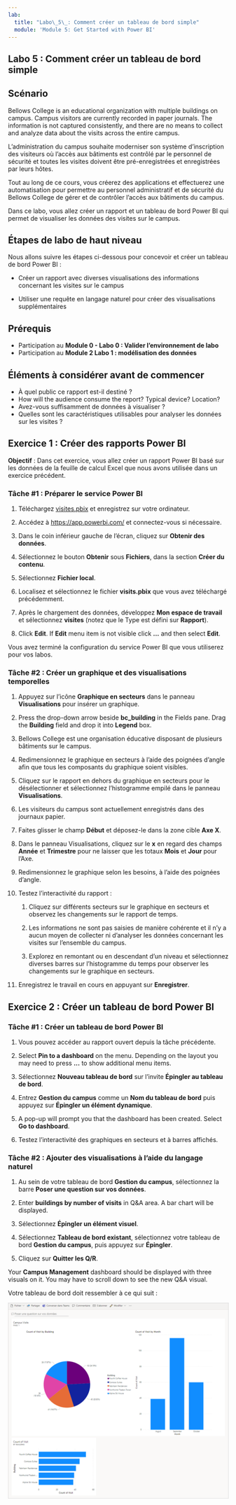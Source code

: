 ```yaml
---
lab:
  title: "Labo\_5\_: Comment créer un tableau de bord simple"
  module: 'Module 5: Get Started with Power BI'
---
```


## <a name="lab-5-how-to-build-a-simple-dashboard"></a>Labo 5 : Comment créer un tableau de bord simple

## <a name="scenario"></a>Scénario

Bellows College is an educational organization with multiple buildings on campus. Campus visitors are currently recorded in paper journals. The information is not captured consistently, and there are no means to collect and analyze data about the visits across the entire campus.

L’administration du campus souhaite moderniser son système d’inscription des visiteurs où l’accès aux bâtiments est contrôlé par le personnel de sécurité et toutes les visites doivent être pré-enregistrées et enregistrées par leurs hôtes.

Tout au long de ce cours, vous créerez des applications et effectuerez une automatisation pour permettre au personnel administratif et de sécurité du Bellows College de gérer et de contrôler l’accès aux bâtiments du campus.

Dans ce labo, vous allez créer un rapport et un tableau de bord Power BI qui permet de visualiser les données des visites sur le campus.

## <a name="high-level-lab-steps"></a>Étapes de labo de haut niveau

Nous allons suivre les étapes ci-dessous pour concevoir et créer un tableau de bord Power BI :

-   Créer un rapport avec diverses visualisations des informations concernant les visites sur le campus

-   Utiliser une requête en langage naturel pour créer des visualisations supplémentaires

## <a name="prerequisites"></a>Prérequis

- Participation au **Module 0 - Labo 0 : Valider l’environnement de labo**
- Participation au **Module 2 Labo 1 : modélisation des données**

## <a name="things-to-consider-before-you-begin"></a>Éléments à considérer avant de commencer

-   À quel public ce rapport est-il destiné ?
-   How will the audience consume the report? Typical device? Location?
-   Avez-vous suffisamment de données à visualiser ?
-   Quelles sont les caractéristiques utilisables pour analyser les données sur les visites ?

## <a name="exercise-1-create-power-bi-report"></a>Exercice 1 : Créer des rapports Power BI

**Objectif** : Dans cet exercice, vous allez créer un rapport Power BI basé sur les données de la feuille de calcul Excel que nous avons utilisée dans un exercice précédent.

### <a name="task-1-prepare-power-bi-service"></a>Tâche \#1 : Préparer le service Power BI

1.  Téléchargez [visites.pbix](https://github.com/MicrosoftLearning/PL-900-Microsoft-Power-Platform-Fundamentals/raw/master/Allfiles/visits.pbix) et enregistrez sur votre ordinateur.

2.  Accédez à <https://app.powerbi.com/> et connectez-vous si nécessaire.

3.  Dans le coin inférieur gauche de l’écran, cliquez sur **Obtenir des données**.

4.  Sélectionnez le bouton **Obtenir** sous **Fichiers**, dans la section **Créer du contenu**.

5.  Sélectionnez **Fichier local**.

6.  Localisez et sélectionnez le fichier **visits.pbix** que vous avez téléchargé précédemment.

7.  Après le chargement des données, développez **Mon espace de travail** et sélectionnez **visites** (notez que le Type est défini sur **Rapport**).

8.  Click <bpt id="p1">**</bpt>Edit<ept id="p1">**</ept>. If <bpt id="p1">**</bpt>Edit<ept id="p1">**</ept> menu item is not visible click <bpt id="p2">**</bpt>...<ept id="p2">**</ept> and then select <bpt id="p3">**</bpt>Edit<ept id="p3">**</ept>.

Vous avez terminé la configuration du service Power BI que vous utiliserez pour vos labos.

### <a name="task-2-create-chart-and-time-visualizations"></a>Tâche \#2 : Créer un graphique et des visualisations temporelles

1.  Appuyez sur l’icône **Graphique en secteurs** dans le panneau **Visualisations** pour insérer un graphique.

2.  Press the drop-down arrow beside <bpt id="p1">**</bpt>bc_building<ept id="p1">**</ept> in the Fields pane. Drag the <bpt id="p1">**</bpt>Building<ept id="p1">**</ept> field and drop it into <bpt id="p2">**</bpt>Legend<ept id="p2">**</ept> box.

3.  Bellows College est une organisation éducative disposant de plusieurs bâtiments sur le campus.

4.  Redimensionnez le graphique en secteurs à l’aide des poignées d’angle afin que tous les composants du graphique soient visibles.

5.  Cliquez sur le rapport en dehors du graphique en secteurs pour le désélectionner et sélectionnez l’histogramme empilé dans le panneau **Visualisations**.

6.  Les visiteurs du campus sont actuellement enregistrés dans des journaux papier.

7.  Faites glisser le champ **Début** et déposez-le dans la zone cible **Axe X**.

8.  Dans le panneau Visualisations, cliquez sur le **x** en regard des champs **Année** et **Trimestre** pour ne laisser que les totaux **Mois** et **Jour** pour l’Axe.

9.  Redimensionnez le graphique selon les besoins, à l’aide des poignées d’angle.

10. Testez l’interactivité du rapport :

    1.  Cliquez sur différents secteurs sur le graphique en secteurs et observez les changements sur le rapport de temps.

    2.  Les informations ne sont pas saisies de manière cohérente et il n’y a aucun moyen de collecter ni d’analyser les données concernant les visites sur l’ensemble du campus.

    3.  Explorez en remontant ou en descendant d’un niveau et sélectionnez diverses barres sur l’histogramme du temps pour observer les changements sur le graphique en secteurs.

11. Enregistrez le travail en cours en appuyant sur **Enregistrer**.

## <a name="exercise-2-create-power-bi-dashboard"></a>Exercice 2 : Créer un tableau de bord Power BI

### <a name="task-1-create-power-bi-dashboard"></a>Tâche \#1 : Créer un tableau de bord Power BI

1.  Vous pouvez accéder au rapport ouvert depuis la tâche précédente.

2.  Select <bpt id="p1">**</bpt>Pin to a dashboard<ept id="p1">**</ept> on the menu. Depending on the layout you may need to press <bpt id="p1">**</bpt>...<ept id="p1">**</ept> to show additional menu items.

3.  Sélectionnez **Nouveau tableau de bord** sur l’invite **Épingler au tableau de bord**.

4.  Entrez **Gestion du campus** comme un **Nom du tableau de bord** puis appuyez sur **Épingler un élément dynamique**.

5.  A pop-up will prompt you that the dashboard has been created. Select <bpt id="p1">**</bpt>Go to dashboard<ept id="p1">**</ept>.

6.  Testez l’interactivité des graphiques en secteurs et à barres affichés.

### <a name="task-2-add-visualizations-using-natural-language"></a>Tâche \#2 : Ajouter des visualisations à l’aide du langage naturel

1.  Au sein de votre tableau de bord **Gestion du campus**, sélectionnez la barre **Poser une question sur vos données**.

2.  Enter <bpt id="p1">**</bpt>buildings by number of visits<ept id="p1">**</ept> in Q&amp;A area. A bar chart will be displayed.

3.  Sélectionnez **Épingler un élément visuel**.

4.  Sélectionnez **Tableau de bord existant**, sélectionnez votre tableau de bord **Gestion du campus**, puis appuyez sur **Épingler**.

5.  Cliquez sur **Quitter les Q/R**.

Your <bpt id="p1">**</bpt>Campus Management<ept id="p1">**</ept> dashboard should be displayed with three visuals on it. You may have to scroll down to see the new Q&amp;A visual.

Votre tableau de bord doit ressembler à ce qui suit :

![](media/5-powerbi-result.png)